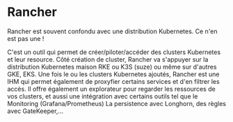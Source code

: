 # Rancher
Rancher est souvent confondu avec une distribution Kubernetes. Ce n'en est pas une ! 

C'est un outil qui permet de créer/piloter/accéder des clusters Kubernetes et leur resource.
Côté création de cluster, Rancher va s'appuyer sur la distribution Kubernetes maison RKE ou K3S (suze) ou même sur d'autres GKE, EKS.
Une fois le ou les clusters Kubernetes ajoutés, Rancher est une IHM qui permet également de proxyfier certains services et d'en filtrer les accès.
Il offre également un explorateur pour regarder les ressources de vos clusters, et aussi une intégration avec certains outils tel que le Monitoring (Grafana/Prometheus) La persistence avec Longhorn, des règles avec GateKeeper,...


